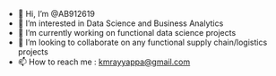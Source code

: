 - 👋 Hi, I’m @AB912619
- 👀 I’m interested in Data Science and Business Analytics
- 🌱 I’m currently working on functional data science projects
- 💞️ I’m looking to collaborate on any functional supply chain/logistics projects
- 📫 How to reach me : kmrayyappa@gmail.com

<!---
AB912619/AB912619 is a ✨ special ✨ repository because its `README.md` (this file) appears on your GitHub profile.
You can click the Preview link to take a look at your changes.
--->
